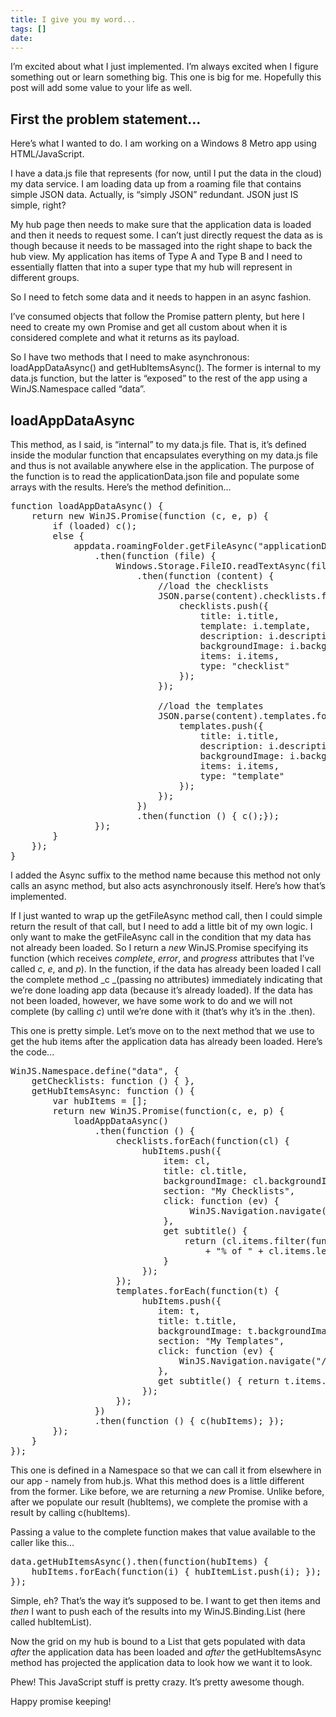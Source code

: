 ```yaml
---
title: I give you my word...
tags: []
date: 
---
```


I&rsquo;m excited about what I just implemented. I&rsquo;m always excited when I figure something out or learn something big. This one is big for me. Hopefully this post will add some value to your life as well.

## First the problem statement...

Here&rsquo;s what I wanted to do. I am working on a Windows 8 Metro app using HTML/JavaScript.

I have a data.js file that represents (for now, until I put the data in the cloud) my data service. I am loading data up from a roaming file that contains simple JSON data. Actually, is &ldquo;simply JSON&rdquo; redundant. JSON just IS simple, right?

My hub page then needs to make sure that the application data is loaded and then it needs to request some. I can&rsquo;t just directly request the data as is though because it needs to be massaged into the right shape to back the hub view. My application has items of Type A and Type B and I need to essentially flatten that into a super type that my hub will represent in different groups.

So I need to fetch some data and it needs to happen in an async fashion.

I&rsquo;ve consumed objects that follow the Promise pattern plenty, but here I need to create my own Promise and get all custom about when it is considered complete and what it returns as its payload.

So I have two methods that I need to make asynchronous: loadAppDataAsync() and getHubItemsAsync(). The former is internal to my data.js function, but the latter is &ldquo;exposed&rdquo; to the rest of the app using a WinJS.Namespace called &ldquo;data&rdquo;.

## loadAppDataAsync

This method, as I said, is &ldquo;internal&rdquo; to my data.js file. That is, it&rsquo;s defined inside the modular function that encapsulates everything on my data.js file and thus is not available anywhere else in the application. The purpose of the function is to read the applicationData.json file and populate some arrays with the results. Here&rsquo;s the method definition...

<pre class="brush: js;">
function loadAppDataAsync() {
    return new WinJS.Promise(function (c, e, p) {
        if (loaded) c();
        else {
            appdata.roamingFolder.getFileAsync("applicationData.json")
                .then(function (file) {
                    Windows.Storage.FileIO.readTextAsync(file)
                        .then(function (content) {
                            //load the checklists
                            JSON.parse(content).checklists.forEach(function (i) {
                                checklists.push({
                                    title: i.title,
                                    template: i.template,
                                    description: i.description,
                                    backgroundImage: i.backgroundImage,
                                    items: i.items,
                                    type: "checklist"
                                });
                            });

                            //load the templates
                            JSON.parse(content).templates.forEach(function (i) {
                                templates.push({
                                    title: i.title,
                                    description: i.description,
                                    backgroundImage: i.backgroundImage,
                                    items: i.items,
                                    type: "template"
                                });
                            });
                        })
                        .then(function () { c();});
                });
        }
    });
}</pre>

I added the Async suffix to the method name because this method not only calls an async method, but also acts asynchronously itself. Here&rsquo;s how that&rsquo;s implemented.

If I just wanted to wrap up the getFileAsync method call, then I could simple return the result of that call, but I need to add a little bit of my own logic. I only want to make the getFileAsync call in the condition that my data has not already been loaded. So I return a _new_ WinJS.Promise specifying its function (which receives _complete_, _error_, and _progress_ attributes that I&rsquo;ve called _c_, _e_, and _p_). In the function, if the data has already been loaded I call the complete method _c _(passing no attributes) immediately indicating that we&rsquo;re done loading app data (because it&rsquo;s already loaded). If the data has not been loaded, however, we have some work to do and we will not complete (by calling _c_) until we&rsquo;re done with it (that&rsquo;s why it&rsquo;s in the .then).

This one is pretty simple. Let&rsquo;s move on to the next method that we use to get the hub items after the application data has already been loaded. Here&rsquo;s the code...

<pre class="brush: js;">
WinJS.Namespace.define("data", {
    getChecklists: function () { },
    getHubItemsAsync: function () {
        var hubItems = [];
        return new WinJS.Promise(function(c, e, p) {
            loadAppDataAsync()
                .then(function () {
                    checklists.forEach(function(cl) {
                         hubItems.push({
                             item: cl,
                             title: cl.title,
                             backgroundImage: cl.backgroundImage,
                             section: "My Checklists",
                             click: function (ev) {
                                  WinJS.Navigation.navigate("/html/checklistPage.html", { item: cl });
                             },
                             get subtitle() {
                                 return (cl.items.filter(function (i) { return i.checked; }).length / cl.items.length)
                                     + "% of " + cl.items.length + " items";
                             }
                         });
                    });
                    templates.forEach(function(t) {
                         hubItems.push({
                            item: t,
                            title: t.title,
                            backgroundImage: t.backgroundImage,
                            section: "My Templates",
                            click: function (ev) {
                                WinJS.Navigation.navigate("/html/template.html", { item: t });
                            },
                            get subtitle() { return t.items.length + " items"; }
                         });
                    });
                })
                .then(function () { c(hubItems); });
        });
    }
});</pre>

This one is defined in a Namespace so that we can call it from elsewhere in our app - namely from hub.js. What this method does is a little different from the former. Like before, we are returning a _new_ Promise. Unlike before, after we populate our result (hubItems), we complete the promise with a result by calling c(hubItems).

Passing a value to the complete function makes that value available to the caller like this...

<pre class="brush: js;">
data.getHubItemsAsync().then(function(hubItems) {
    hubItems.forEach(function(i) { hubItemList.push(i); });
});</pre>

Simple, eh? That&rsquo;s the way it&rsquo;s supposed to be. I want to get then items and _then_ I want to push each of the results into my WinJS.Binding.List (here called hubItemList).

Now the grid on my hub is bound to a List that gets populated with data _after_ the application data has been loaded and _after_ the getHubItemsAsync method has projected the application data to look how we want it to look.

Phew! This JavaScript stuff is pretty crazy. It&rsquo;s pretty awesome though.

Happy promise keeping!